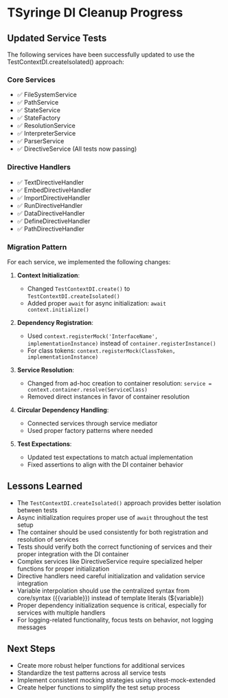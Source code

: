 # TSyringe DI Cleanup Progress

## Updated Service Tests
The following services have been successfully updated to use the TestContextDI.createIsolated() approach:

### Core Services
- ✅ FileSystemService
- ✅ PathService
- ✅ StateService
- ✅ StateFactory
- ✅ ResolutionService
- ✅ InterpreterService
- ✅ ParserService
- ✅ DirectiveService (All tests now passing)

### Directive Handlers
- ✅ TextDirectiveHandler
- ✅ EmbedDirectiveHandler
- ✅ ImportDirectiveHandler
- ✅ RunDirectiveHandler
- ✅ DataDirectiveHandler
- ✅ DefineDirectiveHandler
- ✅ PathDirectiveHandler

### Migration Pattern
For each service, we implemented the following changes:

1. **Context Initialization**:
   - Changed `TestContextDI.create()` to `TestContextDI.createIsolated()`
   - Added proper `await` for async initialization: `await context.initialize()`

2. **Dependency Registration**:
   - Used `context.registerMock('InterfaceName', implementationInstance)` instead of `container.registerInstance()`
   - For class tokens: `context.registerMock(ClassToken, implementationInstance)`

3. **Service Resolution**:
   - Changed from ad-hoc creation to container resolution: `service = context.container.resolve(ServiceClass)`
   - Removed direct instances in favor of container resolution

4. **Circular Dependency Handling**:
   - Connected services through service mediator
   - Used proper factory patterns where needed

5. **Test Expectations**:
   - Updated test expectations to match actual implementation
   - Fixed assertions to align with the DI container behavior

## Lessons Learned
- The `TestContextDI.createIsolated()` approach provides better isolation between tests
- Async initialization requires proper use of `await` throughout the test setup
- The container should be used consistently for both registration and resolution of services
- Tests should verify both the correct functioning of services and their proper integration with the DI container
- Complex services like DirectiveService require specialized helper functions for proper initialization
- Directive handlers need careful initialization and validation service integration
- Variable interpolation should use the centralized syntax from core/syntax ({{variable}}) instead of template literals (${variable})
- Proper dependency initialization sequence is critical, especially for services with multiple handlers
- For logging-related functionality, focus tests on behavior, not logging messages

## Next Steps
- Create more robust helper functions for additional services
- Standardize the test patterns across all service tests
- Implement consistent mocking strategies using vitest-mock-extended
- Create helper functions to simplify the test setup process 